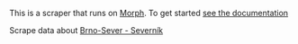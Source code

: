 This is a scraper that runs on [Morph](https://morph.io). To get started [see the documentation](https://morph.io/documentation)

Scrape data about [Brno-Sever - Severník](http://www.sever.brno.cz/severnik.html)
